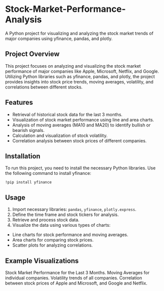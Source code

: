 # Stock-Market-Performance-Analysis
A Python project for visualizing and analyzing the stock market trends of major companies using yfinance, pandas, and plotly.

## Project Overview
This project focuses on analyzing and visualizing the stock market performance of major companies like Apple, Microsoft, Netflix, and Google. Utilizing Python libraries such as yfinance, pandas, and plotly, the project provides insights into stock price trends, moving averages, volatility, and correlations between different stocks.

## Features
- Retrieval of historical stock data for the last 3 months.
- Visualization of stock market performance using line and area charts.
- Analysis of moving averages (MA10 and MA20) to identify bullish or bearish signals.
- Calculation and visualization of stock volatility.
- Correlation analysis between stock prices of different companies.

## Installation
To run this project, you need to install the necessary Python libraries. Use the following command to install yfinance:

`!pip install yfinance`

## Usage
1. Import necessary libraries: `pandas`, `yfinance`, `plotly.express`.
2. Define the time frame and stock tickers for analysis.
3. Retrieve and process stock data.
4. Visualize the data using various types of charts:
  - Line charts for stock performance and moving averages.
  - Area charts for comparing stock prices.
  - Scatter plots for analyzing correlations.

## Example Visualizations
Stock Market Performance for the Last 3 Months.
Moving Averages for individual companies.
Volatility trends of all companies.
Correlation between stock prices of Apple and Microsoft, and Google and Netflix.
